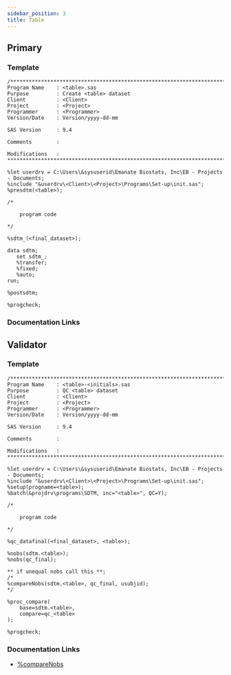```yaml
---
sidebar_position: 3
title: Table
---
```


## Primary

### Template

```sas
/****************************************************************************************
Program Name    : <table>.sas
Purpose         : Create <table> dataset
Client          : <Client>
Project         : <Project>
Programmer      : <Programmer>
Version/Date    : Version/yyyy-dd-mm

SAS Version     : 9.4

Comments        :

Modifications   :
*****************************************************************************************/

%let userdrv = C:\Users\&sysuserid\Emanate Biostats, Inc\EB - Projects - Documents;
%include "&userdrv\<Client>\<Project>\Programs\Set-up\init.sas";
%presdtm(<table>);

/*

    program code

*/

%sdtm_(<final_dataset>);

data sdtm;
   set sdtm_;
   %transfer;
   %fixed;
   %auto;
run;

%postsdtm;

%progcheck;
```

### Documentation Links

<!--
- [init](init.md)
- [%progCheck](progcheck.md)
-->

## Validator

### Template

```sas
/****************************************************************************************
Program Name    : <table>-<initials>.sas
Purpose         : QC <table> dataset
Client          : <Client>
Project         : <Project>
Programmer      : <Programmer>
Version/Date    : Version/yyyy-dd-mm

SAS Version     : 9.4

Comments        :

Modifications   :
*****************************************************************************************/

%let userdrv = C:\Users\&sysuserid\Emanate Biostats, Inc\EB - Projects - Documents;
%include "&userdrv\<Client>\<Project>\Programs\Set-up\init.sas";
%setup(progname=<table>);
%batch(&projdrv\programs\SDTM, inc="<table>", QC=Y);

/*

    program code

*/

%qc_datafinal(<final_dataset>, <table>);

%nobs(sdtm.<table>);
%nobs(qc_final);

** if unequal nobs call this **;
/*
%compareNobs(sdtm.<table>, qc_final, usubjid);
*/

%proc_compare(
	base=sdtm.<table>,
	compare=qc_<table>
);

%progcheck;
```

### Documentation Links

<!-- prettier-ignore -->
- [%compareNobs](..\..\macros\macros-validation\comparenobs.md)

<!--
- [init](init.md)
- [%setup](setup.md)
- [%batch](batch.md)
- [%qc_datafinal](qc_datafinal.md)
- [%nobs](nobs.md)

- [%proc_compare](proc_compare.md)
- [%progcheck](progcheck.md)
-->

